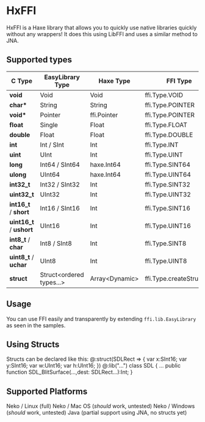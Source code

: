HxFFI
=====
HxFFI is a Haxe library that allows you to quickly use native libraries quickly without any wrappers! It does this using LibFFI and uses a similar method to JNA.

Supported types
---------------
 C Type                     | EasyLibrary Type              | Haxe Type             | FFI Type
----------------------------|-------------------------------|-----------------------|---------------------------
__void__                    | Void                          | Void                  | ffi.Type.VOID
__char*__                   | String                        | String                | ffi.Type.POINTER
__void*__                   | Pointer                       | ffi.Pointer           | ffi.Type.POINTER
__float__                   | Single                        | Float                 | ffi.Type.FLOAT
__double__                  | Float                         | Float                 | ffi.Type.DOUBLE
__int__                     | Int / SInt                    | Int                   | ffi.Type.INT
__uint__                    | UInt                          | Int                   | ffi.Type.UINT
__long__                    | Int64 / SInt64                | haxe.Int64            | ffi.Type.SINT64
__ulong__                   | UInt64                        | haxe.Int64            | ffi.Type.UINT64
__int32_t__                 | Int32 / SInt32                | Int                   | ffi.Type.SINT32
__uint32_t__                | UInt32                        | Int                   | ffi.Type.UINT32
__int16_t__ / __short__     | Int16 / SInt16                | Int                   | ffi.Type.SINT16
__uint16_t__ / __ushort__   | UInt16                        | Int                   | ffi.Type.UINT16
__int8_t__ / __char__       | Int8 / SInt8                  | Int                   | ffi.Type.SINT8
__uint8_t__ / __uchar__     | UInt8                         | Int                   | ffi.Type.UINT8
__struct__                  | Struct&lt;ordered types...&gt;| Array&lt;Dynamic&gt;  | ffi.Type.createStruct(...)

Usage
-----
You can use FFI easily and transparently by extending `ffi.lib.EasyLibrary` as seen in the samples.

Using Structs
-------------
Structs can be declared like this:
    @:struct(SDLRect => {
        var x:SInt16;
        var y:SInt16;
        var w:UInt16;
        var h:UInt16;
    })
    @:lib("...")
    class SDL {
        ...
        public function SDL_BlitSurface(...,dest: SDLRect...):Int;
    }

Supported Platforms
-------------------
Neko / Linux (full)
Neko / Mac OS (*should* work, untested)
Neko / Windows (*should* work, untested)
Java (partial support using JNA, no structs yet)